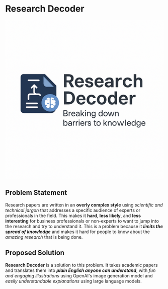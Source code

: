 # Research Decoder

![Research Decoder](assets/research-decoder-logo.png)

## Problem Statement

Research papers are written in an **overly complex style** using *scientific and technical jargon* that addresses a specific audience of experts or professionals in the field. This makes it **hard**, **less likely**, and **less interesting** for business professionals or non-experts to want to jump into the research and try to understand it. This is a problem because it ***limits the spread of knowledge*** and makes it hard for people to know about the *amazing research* that is being done.

## Proposed Solution

**Research Decoder** is a solution to this problem. It takes academic papers and translates them into ***plain English anyone can understand***, with *fun and engaging illustrations* using OpenAI's image generation model and *easily understandable explanations* using large language models.
